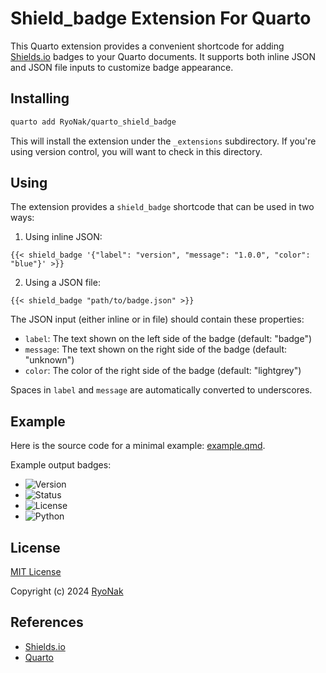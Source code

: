 # Shield_badge Extension For Quarto

This Quarto extension provides a convenient shortcode for adding [Shields.io](https://shields.io/) badges to your Quarto documents. It supports both inline JSON and JSON file inputs to customize badge appearance.

## Installing

```bash
quarto add RyoNak/quarto_shield_badge
```

This will install the extension under the `_extensions` subdirectory.
If you're using version control, you will want to check in this directory.

## Using

The extension provides a `shield_badge` shortcode that can be used in two ways:

1. Using inline JSON:

```qmd
{{< shield_badge '{"label": "version", "message": "1.0.0", "color": "blue"}' >}}
```

2. Using a JSON file:

```qmd
{{< shield_badge "path/to/badge.json" >}}
```

The JSON input (either inline or in file) should contain these properties:

- `label`: The text shown on the left side of the badge (default: "badge")
- `message`: The text shown on the right side of the badge (default: "unknown")
- `color`: The color of the right side of the badge (default: "lightgrey")

Spaces in `label` and `message` are automatically converted to underscores.

## Example

Here is the source code for a minimal example: [example.qmd](example.qmd).

Example output badges:

- ![Version](https://img.shields.io/badge/version-1.0.0-blue)
- ![Status](https://img.shields.io/badge/status-stable-green)
- ![License](https://img.shields.io/badge/license-MIT-orange)
- ![Python](https://img.shields.io/badge/python-3.11.8-blue)

## License

[MIT License](./LICENSE)

Copyright (c) 2024 [RyoNak](https://github.com/RyoNakagami)



## References

- [Shields.io](https://shields.io/)
- [Quarto](https://quarto.org/)
